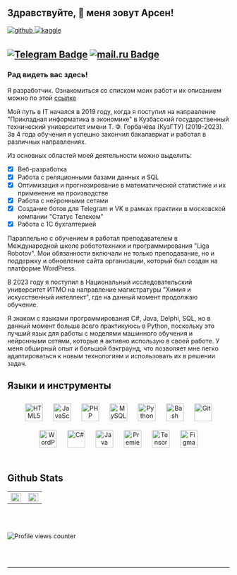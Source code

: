 ## Здравствуйте, 👋 меня зовут Арсен!  
  

<a href="https://github.com/Riddars" target="_blank">
<img src=https://img.shields.io/badge/github-%2324292e.svg?&style=for-the-badge&logo=github&logoColor=white alt=github style="margin-bottom: 5px;" />
</a>
<a href="https://www.kaggle.com/Riddars" target="_blank">
<img src=https://img.shields.io/badge/kaggle-%2344BAE8.svg?&style=for-the-badge&logo=kaggle&logoColor=white alt=kaggle style="margin-bottom: 5px;" />
</a>  
  
[![Telegram Badge](https://img.shields.io/badge/-Арсен_Саркисян-blue?style=flat&logo=Telegram&logoColor=white)](https://t.me/Riddarsi) [![mail.ru Badge](https://img.shields.io/badge/-@mail.ru-blue)](mailto:s-arsen01@mail.ru)
---



### Рад видеть вас здесь!  
Я разработчик. Ознакомиться со списком моих работ и их описанием можно по этой [ссылке]()

Мой путь в IT начался в 2019 году, когда я поступил на направление "Прикладная информатика в экономике" 
в Кузбасский государственный технический университет имени Т. Ф. Горбачёва (КузГТУ) (2019-2023).
За 4 года обучения я успешно закончил бакалавриат и работал в различных направлениях.

Из основных областей моей деятельности можно выделить:

- [X] Веб-разработка
- [X] Работа с реляционными базами данных и SQL
- [X] Оптимизация и прогнозирование в математической статистике и их применение на производстве
- [X] Работа с нейронными сетями
- [X] Создание ботов для Telegram и VK в рамках практики в московской компании "Статус Телеком"
- [X] Работа с 1С бухгалтерией
  
Параллельно с обучением я работал преподавателем в Международной школе робототехники и программирования "Liga Robotov". Мои обязанности включали не только преподавание, но и поддержку и обновление сайта организации, который был создан на платформе WordPress.

В 2023 году я поступил в Национальный исследовательский университет ИТМО на направление магистратуры "Химия и искусственный интеллект", где на данный момент продолжаю обучение.

Я знаком с языками программирования C#, Java, Delphi, SQL, но в данный момент больше всего практикуюсь в Python, поскольку это лучший язык для работы с моделями машинного обучения и нейронными сетями, которые я активно использую в своей работе. У меня обширный опыт и большой бэкграунд, что позволяет мне легко адаптироваться к новым технологиям и использовать их в решении задач.  
  


## Языки и инструменты 
<div align="center">  
<a href="https://en.wikipedia.org/wiki/HTML5" target="_blank"><img style="margin: 10px" src="https://profilinator.rishav.dev/skills-assets/html5-original-wordmark.svg" alt="HTML5" height="40" /></a>  
<a href="https://www.javascript.com/" target="_blank"><img style="margin: 10px" src="https://profilinator.rishav.dev/skills-assets/javascript-original.svg" alt="JavaScript" height="40" /></a>  
<a href="https://www.php.net/" target="_blank"><img style="margin: 10px" src="https://profilinator.rishav.dev/skills-assets/php-original.svg" alt="PHP" height="40" /></a>  
<a href="https://www.mysql.com/" target="_blank"><img style="margin: 10px" src="https://profilinator.rishav.dev/skills-assets/mysql-original-wordmark.svg" alt="MySQL" height="40" /></a>  
<a href="https://www.python.org/" target="_blank"><img style="margin: 10px" src="https://profilinator.rishav.dev/skills-assets/python-original.svg" alt="Python" height="40" /></a>  
<a href="https://www.gnu.org/software/bash/" target="_blank"><img style="margin: 10px" src="https://profilinator.rishav.dev/skills-assets/gnu_bash-icon.svg" alt="Bash" height="40" /></a>  
<a href="https://github.com/" target="_blank"><img style="margin: 10px" src="https://profilinator.rishav.dev/skills-assets/git-scm-icon.svg" alt="Git" height="40" /></a>  
<a href="https://wordpress.com/" target="_blank"><img style="margin: 10px" src="https://profilinator.rishav.dev/skills-assets/wordpress.png" alt="WordPress" height="40" /></a>  
<a href="https://docs.microsoft.com/en-us/dotnet/csharp/" target="_blank"><img style="margin: 10px" src="https://profilinator.rishav.dev/skills-assets/csharp-original.svg" alt="C#" height="40" /></a>  
<a href="https://www.java.com/" target="_blank"><img style="margin: 10px" src="https://profilinator.rishav.dev/skills-assets/java-original-wordmark.svg" alt="Java" height="40" /></a>  
<a href="https://www.adobe.com/in/products/premiere.html" target="_blank"><img style="margin: 10px" src="https://profilinator.rishav.dev/skills-assets/adobepremierepro.png" alt="Premiere Pro" height="40" /></a>  
<a href="https://www.tensorflow.org/" target="_blank"><img style="margin: 10px" src="https://profilinator.rishav.dev/skills-assets/tensorflow-icon.svg" alt="TensorFlow" height="40" /></a>  
<a href="https://www.figma.com/" target="_blank"><img style="margin: 10px" src="https://profilinator.rishav.dev/skills-assets/figma-icon.svg" alt="Figma" height="40" /></a>  
</div>  

<br/>  


## Github Stats  
<table><tr><td valign="top" width="50%">

<img src="https://github-readme-stats.vercel.app/api?username=Riddars&show_icons=true&count_private=true&hide_border=true" align="left" style="width: 100%" />

</td><td valign="top" width="50%">

<img src="https://github-readme-stats.vercel.app/api/top-langs/?username=Riddars&hide_border=true&layout=compact" align="left" style="width: 100%" />

</td></tr></table>  

<br/>  

  

<br/>  

![Profile views counter](https://komarev.com/ghpvc/?username=Riddars&&style=flat-square)  
  

<br/>  


<br />

----
